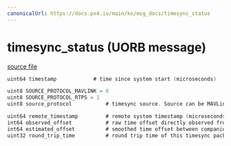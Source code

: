 ```yaml
---
canonicalUrl: https://docs.px4.io/main/ko/msg_docs/timesync_status
---
```


# timesync_status (UORB message)



[source file](https://github.com/PX4/PX4-Autopilot/blob/release/1.13/msg/timesync_status.msg)

```c
uint64 timestamp            # time since system start (microseconds)

uint8 SOURCE_PROTOCOL_MAVLINK = 0
uint8 SOURCE_PROTOCOL_RTPS = 1
uint8 source_protocol           # timesync source. Source can be MAVLink or the microRTPS bridge

uint64 remote_timestamp         # remote system timestamp (microseconds)
int64 observed_offset           # raw time offset directly observed from this timesync packet (microseconds)
int64 estimated_offset          # smoothed time offset between companion system and PX4 (microseconds)
uint32 round_trip_time          # round trip time of this timesync packet (microseconds)

```
